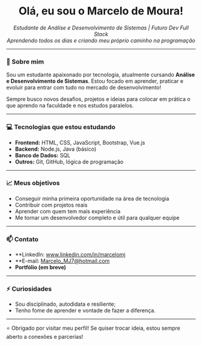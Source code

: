 <h1 align="center">Olá, eu sou o Marcelo de Moura!</h1>

<p align="center">
  <em>Estudante de Análise e Desenvolvimento de Sistemas | Futuro Dev Full Stack</em><br>
  <em>Aprendendo todos os dias e criando meu próprio caminho na programação</em>
</p>

---

### 🚀 Sobre mim

Sou um estudante apaixonado por tecnologia, atualmente cursando **Análise e Desenvolvimento de Sistemas**. Estou focado em aprender, praticar e evoluir para entrar com tudo no mercado de desenvolvimento!

Sempre busco novos desafios, projetos e ideias para colocar em prática o que aprendo na faculdade e nos estudos paralelos.

---

### 💻 Tecnologias que estou estudando

- **Frontend:** HTML, CSS, JavaScript, Bootstrap, Vue.js
- **Backend:** Node.js, Java (básico)
- **Banco de Dados:** SQL
- **Outros:** Git, GitHub, lógica de programação

---

### 📈 Meus objetivos

- Conseguir minha primeira oportunidade na área de tecnologia
- Contribuir com projetos reais
- Aprender com quem tem mais experiência
- Me tornar um desenvolvedor completo e útil para qualquer equipe

---

### 📫 Contato

- **LinkedIn: www.linkedin.com/in/marcelomj
- **E-mail: Marcelo_MJ7@hotmail.com
- **Portfólio (em breve)**

---

### ⚡ Curiosidades
- Sou disciplinado, autodidata e resiliente;
- Tenho fome de aprender e vontade de fazer a diferença.
---

⭐ Obrigado por visitar meu perfil! Se quiser trocar ideia, estou sempre aberto a conexões e parcerias!
